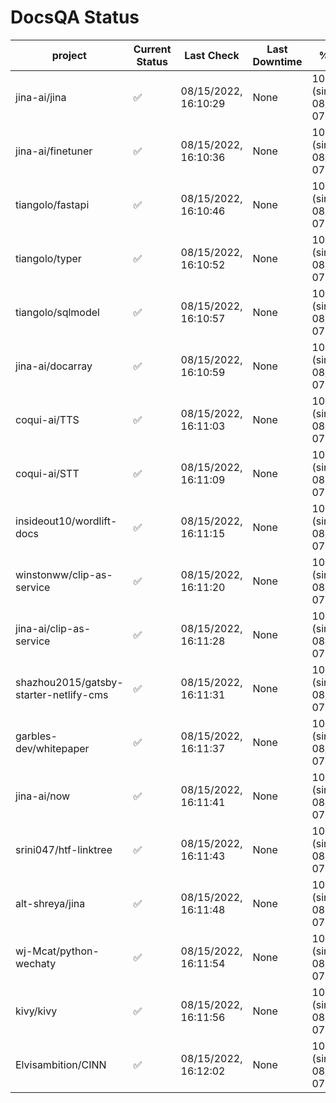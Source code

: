 # DocsQA Status

|               project                |Current Status|     Last Check     |Last Downtime|              % Uptime              |
|--------------------------------------|--------------|--------------------|-------------|------------------------------------|
|jina-ai/jina                          |✅            |08/15/2022, 16:10:29|None         |100.000 (since 08/15/2022, 07:09:42)|
|jina-ai/finetuner                     |✅            |08/15/2022, 16:10:36|None         |100.000 (since 08/15/2022, 07:09:42)|
|tiangolo/fastapi                      |✅            |08/15/2022, 16:10:46|None         |100.000 (since 08/15/2022, 07:09:42)|
|tiangolo/typer                        |✅            |08/15/2022, 16:10:52|None         |100.000 (since 08/15/2022, 07:09:42)|
|tiangolo/sqlmodel                     |✅            |08/15/2022, 16:10:57|None         |100.000 (since 08/15/2022, 07:09:42)|
|jina-ai/docarray                      |✅            |08/15/2022, 16:10:59|None         |100.000 (since 08/15/2022, 07:09:42)|
|coqui-ai/TTS                          |✅            |08/15/2022, 16:11:03|None         |100.000 (since 08/15/2022, 07:09:42)|
|coqui-ai/STT                          |✅            |08/15/2022, 16:11:09|None         |100.000 (since 08/15/2022, 07:09:42)|
|insideout10/wordlift-docs             |✅            |08/15/2022, 16:11:15|None         |100.000 (since 08/15/2022, 07:09:42)|
|winstonww/clip-as-service             |✅            |08/15/2022, 16:11:20|None         |100.000 (since 08/15/2022, 07:09:42)|
|jina-ai/clip-as-service               |✅            |08/15/2022, 16:11:28|None         |100.000 (since 08/15/2022, 07:09:42)|
|shazhou2015/gatsby-starter-netlify-cms|✅            |08/15/2022, 16:11:31|None         |100.000 (since 08/15/2022, 07:09:42)|
|garbles-dev/whitepaper                |✅            |08/15/2022, 16:11:37|None         |100.000 (since 08/15/2022, 07:09:42)|
|jina-ai/now                           |✅            |08/15/2022, 16:11:41|None         |100.000 (since 08/15/2022, 07:09:42)|
|srini047/htf-linktree                 |✅            |08/15/2022, 16:11:43|None         |100.000 (since 08/15/2022, 07:09:42)|
|alt-shreya/jina                       |✅            |08/15/2022, 16:11:48|None         |100.000 (since 08/15/2022, 07:09:42)|
|wj-Mcat/python-wechaty                |✅            |08/15/2022, 16:11:54|None         |100.000 (since 08/15/2022, 07:09:42)|
|kivy/kivy                             |✅            |08/15/2022, 16:11:56|None         |100.000 (since 08/15/2022, 07:09:42)|
|Elvisambition/CINN                    |✅            |08/15/2022, 16:12:02|None         |100.000 (since 08/15/2022, 07:09:42)|
